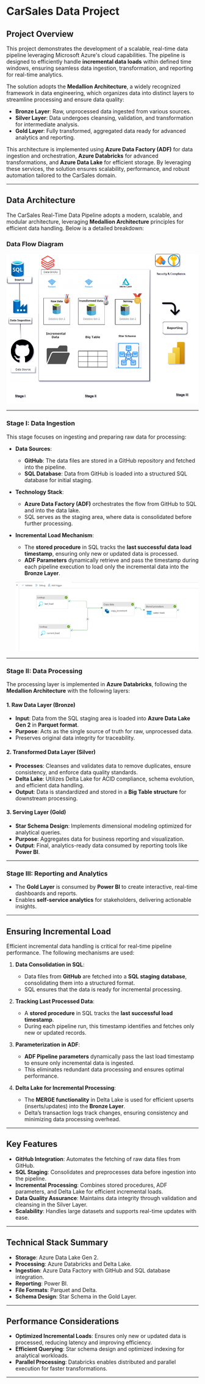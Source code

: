 # CarSales Data Project

## Project Overview
This project demonstrates the development of a scalable, real-time data pipeline leveraging Microsoft Azure's cloud capabilities. The pipeline is designed to efficiently handle **incremental data loads** within defined time windows, ensuring seamless data ingestion, transformation, and reporting for real-time analytics.

The solution adopts the **Medallion Architecture**, a widely recognized framework in data engineering, which organizes data into distinct layers to streamline processing and ensure data quality:

- **Bronze Layer**: Raw, unprocessed data ingested from various sources.
- **Silver Layer**: Data undergoes cleansing, validation, and transformation for intermediate analysis.
- **Gold Layer**: Fully transformed, aggregated data ready for advanced analytics and reporting.

This architecture is implemented using **Azure Data Factory (ADF)** for data ingestion and orchestration, **Azure Databricks** for advanced transformations, and **Azure Data Lake** for efficient storage. By leveraging these services, the solution ensures scalability, performance, and robust automation tailored to the CarSales domain.

---

## Data Architecture
The CarSales Real-Time Data Pipeline adopts a modern, scalable, and modular architecture, leveraging **Medallion Architecture** principles for efficient data handling. Below is a detailed breakdown:

### Data Flow Diagram
![Data Architecture Diagram](https://github.com/Adez017/CarSales-End-to-End-Project/blob/main/data%20architecture%2002.png)

---

### **Stage I: Data Ingestion**
This stage focuses on ingesting and preparing raw data for processing:

- **Data Sources**:  
  - **GitHub**: The data files are stored in a GitHub repository and fetched into the pipeline.  
  - **SQL Database**: Data from GitHub is loaded into a structured SQL database for initial staging.  

- **Technology Stack**:  
  - **Azure Data Factory (ADF)** orchestrates the flow from GitHub to SQL and into the data lake.  
  - SQL serves as the staging area, where data is consolidated before further processing.  

- **Incremental Load Mechanism**:  
  - The **stored procedure** in SQL tracks the **last successful data load timestamp**, ensuring only new or updated data is processed.  
  - **ADF Parameters** dynamically retrieve and pass the timestamp during each pipeline execution to load only the incremental data into the **Bronze Layer**.
 
  ![Pipeline Structure](https://github.com/Adez017/CarSales-End-to-End-Project/blob/main/Dynamic%20pipeline.png)

---

### **Stage II: Data Processing**
The processing layer is implemented in **Azure Databricks**, following the **Medallion Architecture** with the following layers:

#### **1. Raw Data Layer (Bronze)**  
- **Input**: Data from the SQL staging area is loaded into **Azure Data Lake Gen 2** in **Parquet format**.  
- **Purpose**: Acts as the single source of truth for raw, unprocessed data.  
- Preserves original data integrity for traceability.  

#### **2. Transformed Data Layer (Silver)**  
- **Processes**: Cleanses and validates data to remove duplicates, ensure consistency, and enforce data quality standards.  
- **Delta Lake**: Utilizes Delta Lake for ACID compliance, schema evolution, and efficient data handling.  
- **Output**: Data is standardized and stored in a **Big Table structure** for downstream processing.

#### **3. Serving Layer (Gold)**  
- **Star Schema Design**: Implements dimensional modeling optimized for analytical queries.  
- **Purpose**: Aggregates data for business reporting and visualization.  
- **Output**: Final, analytics-ready data consumed by reporting tools like **Power BI**.

---

### **Stage III: Reporting and Analytics**
- The **Gold Layer** is consumed by **Power BI** to create interactive, real-time dashboards and reports.  
- Enables **self-service analytics** for stakeholders, delivering actionable insights.  

---

## Ensuring Incremental Load

Efficient incremental data handling is critical for real-time pipeline performance. The following mechanisms are used:

1. **Data Consolidation in SQL**:  
   - Data files from **GitHub** are fetched into a **SQL staging database**, consolidating them into a structured format.  
   - SQL ensures that the data is ready for incremental processing.  

2. **Tracking Last Processed Data**:  
   - A **stored procedure** in SQL tracks the **last successful load timestamp**.  
   - During each pipeline run, this timestamp identifies and fetches only new or updated records.  

3. **Parameterization in ADF**:  
   - **ADF Pipeline parameters** dynamically pass the last load timestamp to ensure only incremental data is ingested.  
   - This eliminates redundant data processing and ensures optimal performance.  

4. **Delta Lake for Incremental Processing**:  
   - The **MERGE functionality** in Delta Lake is used for efficient upserts (inserts/updates) into the **Bronze Layer**.  
   - Delta’s transaction logs track changes, ensuring consistency and minimizing data processing overhead.  


---

## Key Features  

- **GitHub Integration**: Automates the fetching of raw data files from GitHub.  
- **SQL Staging**: Consolidates and preprocesses data before ingestion into the pipeline.  
- **Incremental Processing**: Combines stored procedures, ADF parameters, and Delta Lake for efficient incremental loads.  
- **Data Quality Assurance**: Maintains data integrity through validation and cleansing in the Silver Layer.  
- **Scalability**: Handles large datasets and supports real-time updates with ease.  

---

## Technical Stack Summary  

- **Storage**: Azure Data Lake Gen 2.  
- **Processing**: Azure Databricks and Delta Lake.  
- **Ingestion**: Azure Data Factory with GitHub and SQL database integration.  
- **Reporting**: Power BI.  
- **File Formats**: Parquet and Delta.  
- **Schema Design**: Star Schema in the Gold Layer.

---

## Performance Considerations  

- **Optimized Incremental Loads**: Ensures only new or updated data is processed, reducing latency and improving efficiency.  
- **Efficient Querying**: Star schema design and optimized indexing for analytical workloads.  
- **Parallel Processing**: Databricks enables distributed and parallel execution for faster transformations.  

---

